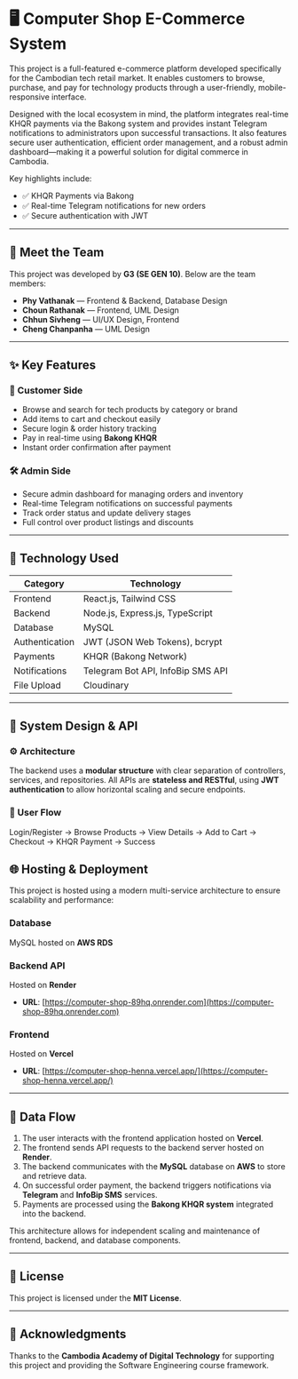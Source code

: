 # 🖥️ Computer Shop E-Commerce System

This project is a full-featured e-commerce platform developed specifically for the Cambodian tech retail market. It enables customers to browse, purchase, and pay for technology products through a user-friendly, mobile-responsive interface.

Designed with the local ecosystem in mind, the platform integrates real-time KHQR payments via the Bakong system and provides instant Telegram notifications to administrators upon successful transactions. It also features secure user authentication, efficient order management, and a robust admin dashboard—making it a powerful solution for digital commerce in Cambodia.

Key highlights include:

- ✅ KHQR Payments via Bakong
- ✅ Real-time Telegram notifications for new orders
- ✅ Secure authentication with JWT
---

## 👥 Meet the Team

This project was developed by **G3 (SE GEN 10)**. Below are the team members:

- **Phy Vathanak** — Frontend & Backend, Database Design  
- **Choun Rathanak** — Frontend, UML Design  
- **Chhun Sivheng** — UI/UX Design, Frontend
- **Cheng Chanpanha** — UML Design  


---

## ✨ Key Features

### 🛒 Customer Side
- Browse and search for tech products by category or brand
- Add items to cart and checkout easily
- Secure login & order history tracking
- Pay in real-time using **Bakong KHQR**
- Instant order confirmation after payment

### 🛠️ Admin Side
- Secure admin dashboard for managing orders and inventory
- Real-time Telegram notifications on successful payments
- Track order status and update delivery stages
- Full control over product listings and discounts

---

## 🚀 Technology Used

| Category         | Technology                             |
|------------------|-----------------------------------------|
| Frontend         | React.js, Tailwind CSS                  |
| Backend          | Node.js, Express.js, TypeScript         |
| Database         | MySQL                                   |
| Authentication   | JWT (JSON Web Tokens), bcrypt           |
| Payments         | KHQR (Bakong Network)                   |
| Notifications    | Telegram Bot API, InfoBip SMS API       |
| File Upload      | Cloudinary                              |

---

## 🔧 System Design & API

### ⚙️ Architecture

The backend uses a **modular structure** with clear separation of controllers, services, and repositories. All APIs are **stateless and RESTful**, using **JWT authentication** to allow horizontal scaling and secure endpoints.

### 👣 User Flow

Login/Register → Browse Products → View Details → Add to Cart → Checkout → KHQR Payment → Success

## 🌐 Hosting & Deployment
This project is hosted using a modern multi-service architecture to ensure scalability and performance:

### **Database**
MySQL hosted on **AWS RDS**

### **Backend API**
Hosted on **Render**
* **URL**: [https://computer-shop-89hq.onrender.com](https://computer-shop-89hq.onrender.com)

### **Frontend**
Hosted on **Vercel**
* **URL**: [https://computer-shop-henna.vercel.app/](https://computer-shop-henna.vercel.app/)

---
## 🔄 Data Flow
1.  The user interacts with the frontend application hosted on **Vercel**.
2.  The frontend sends API requests to the backend server hosted on **Render**.
3.  The backend communicates with the **MySQL** database on **AWS** to store and retrieve data.
4.  On successful order payment, the backend triggers notifications via **Telegram** and **InfoBip SMS** services.
5.  Payments are processed using the **Bakong KHQR system** integrated into the backend.

This architecture allows for independent scaling and maintenance of frontend, backend, and database components.

---
## 📄 License
This project is licensed under the **MIT License**.

---
## 🙏 Acknowledgments
Thanks to the **Cambodia Academy of Digital Technology** for supporting this project and providing the Software Engineering course framework.
